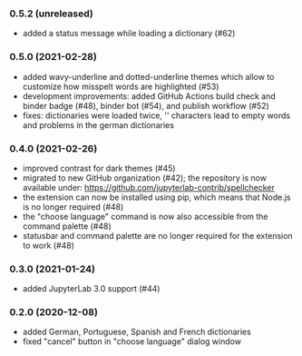 ### 0.5.2 (unreleased)
- added a status message while loading a dictionary (#62)

### 0.5.0 (2021-02-28)

- added wavy-underline and dotted-underline themes which allow to customize how misspelt words are highlighted (#53)
- development improvements: added GitHub Actions build check and binder badge (#48), binder bot (#54), and publish workflow (#52)
- fixes: dictionaries were loaded twice, '' characters lead to empty words and problems in the german dictionaries

### 0.4.0 (2021-02-26)

- improved contrast for dark themes (#45)
- migrated to new GitHub organization (#42); the repository is now available under: https://github.com/jupyterlab-contrib/spellchecker
- the extension can now be installed using pip, which means that Node.js is no longer required (#48)
- the "choose language" command is now also accessible from the command palette (#48)
- statusbar and command palette are no longer required for the extension to work (#48)

### 0.3.0 (2021-01-24)

- added JupyterLab 3.0 support (#44)

### 0.2.0 (2020-12-08)

- added German, Portuguese, Spanish and French dictionaries
- fixed "cancel" button in "choose language" dialog window
